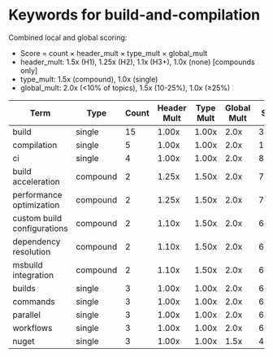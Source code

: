# Keywords for build-and-compilation

Combined local and global scoring:
- Score = count × header_mult × type_mult × global_mult
- header_mult: 1.5x (H1), 1.25x (H2), 1.1x (H3+), 1.0x (none) [compounds only]
- type_mult: 1.5x (compound), 1.0x (single)
- global_mult: 2.0x (<10% of topics), 1.5x (10-25%), 1.0x (≥25%)

| Term | Type | Count | Header Mult | Type Mult | Global Mult | Score |
|------|------|-------|-------------|-----------|-------------|-------|
| build | single | 15 | 1.00x | 1.00x | 2.0x | 30.000 |
| compilation | single | 5 | 1.00x | 1.00x | 2.0x | 10.000 |
| ci | single | 4 | 1.00x | 1.00x | 2.0x | 8.000 |
| build acceleration | compound | 2 | 1.25x | 1.50x | 2.0x | 7.500 |
| performance optimization | compound | 2 | 1.25x | 1.50x | 2.0x | 7.500 |
| custom build configurations | compound | 2 | 1.10x | 1.50x | 2.0x | 6.600 |
| dependency resolution | compound | 2 | 1.10x | 1.50x | 2.0x | 6.600 |
| msbuild integration | compound | 2 | 1.10x | 1.50x | 2.0x | 6.600 |
| builds | single | 3 | 1.00x | 1.00x | 2.0x | 6.000 |
| commands | single | 3 | 1.00x | 1.00x | 2.0x | 6.000 |
| parallel | single | 3 | 1.00x | 1.00x | 2.0x | 6.000 |
| workflows | single | 3 | 1.00x | 1.00x | 2.0x | 6.000 |
| nuget | single | 3 | 1.00x | 1.00x | 1.5x | 4.500 |
